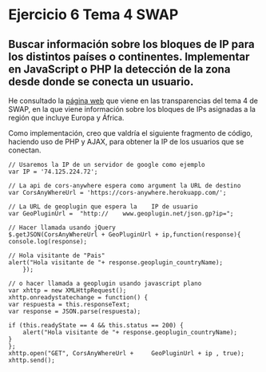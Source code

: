 # Ejercicio 6 Tema 4 SWAP
## Buscar información sobre los bloques de IP para los distintos países o continentes. Implementar en JavaScript o PHP la detección de la zona desde donde se conecta un usuario. 

He consultado la [página web](http://www.ripe.net 
) que viene en las transparencias del tema 4 de SWAP, en la que viene información sobre los bloques de IPs asignadas a la región que incluye Europa y África.

Como implementación, creo que valdría el siguiente fragmento de código, haciendo uso de PHP y AJAX, para obtener la IP de los usuarios que se conectan.

	// Usaremos la IP de un servidor de google como ejemplo
	var IP = '74.125.224.72';

	// La api de cors-anywhere espera como argument la URL de destino
	var CorsAnyWhereUrl = 'https://cors-anywhere.herokuapp.com/';

	// La URL de geoplugin que espera la 	IP de usuario
	var GeoPluginUrl =  "http://	www.geoplugin.net/json.gp?ip=";

	// Hacer llamada usando jQuery
	$.getJSON(CorsAnyWhereUrl + GeoPluginUrl + ip,function(response){
    console.log(response);
    
    // Hola visitante de "Pais"
    alert("Hola visitante de "+ response.geoplugin_countryName);
		});

	// o hacer llamada a geoplugin usando javascript plano
	var xhttp = new XMLHttpRequest();
	xhttp.onreadystatechange = function() {
    var respuesta = this.responseText;
    var response = JSON.parse(respuesta);
    
    if (this.readyState == 4 && this.status == 200) {
        alert("Hola visitante de "+ response.geoplugin_countryName);
    }
	};
	xhttp.open("GET", CorsAnyWhereUrl + 	GeoPluginUrl + ip , true);
	xhttp.send();


